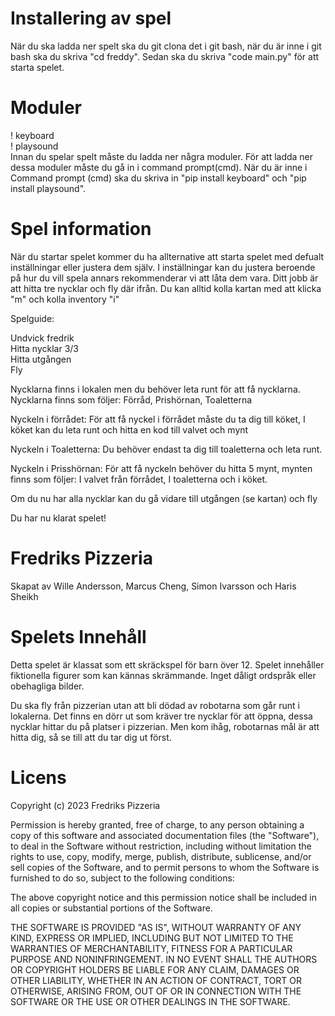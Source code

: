 # Installering av spel

När du ska ladda ner spelt ska du git clona det i git bash, när du är inne i git bash ska du skriva "cd freddy". 
Sedan ska du skriva "code main.py" för att starta spelet. 

# Moduler 
! keyboard\
! playsound\
Innan du spelar spelt måste du ladda ner några moduler. För att ladda ner dessa moduler måste du gå in i command prompt(cmd). När du är inne i Command prompt (cmd) ska du skriva in "pip install keyboard" och "pip install playsound".

# Spel information
När du startar spelet kommer du ha allternative att starta spelet med defualt inställningar eller justera dem själv.
I inställningar kan du justera beroende på hur du vill spela annars rekommenderar vi att låta dem vara.
Ditt jobb är att hitta tre nycklar och fly där ifrån.
Du kan alltid kolla kartan med att klicka "m" och kolla inventory "i"

Spelguide:


Undvick fredrik\
Hitta nycklar 3/3\
Hitta utgången\
Fly


Nycklarna finns i lokalen men du behöver leta runt för att få nycklarna. Nycklarna finns som följer: Förråd, Prishörnan, Toaletterna

Nyckeln i förrådet:
För att få nyckel i förrådet måste du ta dig till köket, I köket kan du leta runt och hitta en kod till valvet och mynt

Nyckeln i Toaletterna:
Du behöver endast ta dig till toaletterna och leta runt.

Nyckeln i Prisshörnan:
För att få nyckeln behöver du hitta 5 mynt, mynten finns som följer: I valvet från förrådet, I toaletterna och i köket.

Om du nu har alla nycklar kan du gå vidare till utgången (se kartan) och fly

Du har nu klarat spelet!

# Fredriks Pizzeria

Skapat av Wille Andersson, Marcus Cheng, Simon Ivarsson och Haris Sheikh

# Spelets Innehåll

Detta spelet är klassat som ett skräckspel för barn över 12. 
Spelet innehåller fiktionella figurer som kan kännas skrämmande. Inget dåligt ordspråk eller obehagliga bilder. 

Du ska fly från pizzerian utan att bli dödad av robotarna som går runt i lokalerna. Det finns en dörr ut som kräver tre nycklar för att öppna, dessa nycklar hittar du på platser i pizzerian. Men kom ihåg, robotarnas mål är att hitta dig, så se till att du tar dig ut först. 


# Licens

Copyright (c) 2023 Fredriks Pizzeria

Permission is hereby granted, free of charge, to any person obtaining a copy
of this software and associated documentation files (the "Software"), to deal
in the Software without restriction, including without limitation the rights
to use, copy, modify, merge, publish, distribute, sublicense, and/or sell
copies of the Software, and to permit persons to whom the Software is
furnished to do so, subject to the following conditions:

The above copyright notice and this permission notice shall be included in all
copies or substantial portions of the Software.

THE SOFTWARE IS PROVIDED "AS IS", WITHOUT WARRANTY OF ANY KIND, EXPRESS OR
IMPLIED, INCLUDING BUT NOT LIMITED TO THE WARRANTIES OF MERCHANTABILITY,
FITNESS FOR A PARTICULAR PURPOSE AND NONINFRINGEMENT. IN NO EVENT SHALL THE
AUTHORS OR COPYRIGHT HOLDERS BE LIABLE FOR ANY CLAIM, DAMAGES OR OTHER
LIABILITY, WHETHER IN AN ACTION OF CONTRACT, TORT OR OTHERWISE, ARISING FROM,
OUT OF OR IN CONNECTION WITH THE SOFTWARE OR THE USE OR OTHER DEALINGS IN THE
SOFTWARE.
